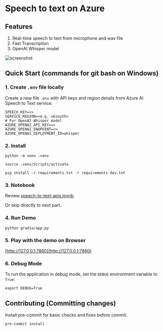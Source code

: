 # Speech to text on Azure

## Features

1. Real-time speech to text from microphone and wav file
2. Fast Transcription
3. OpenAI Whisper model

![screenshot](./diagrams/screenshot.png)

## Quick Start (commands for git bash on Windows)

### 1. Create `.env` file locally

Create a new file `.env` with API keys and region details from Azure AI Speech to Text service.

```.env
SPEECH_KEY=<>
SERVICE_REGION=<e.g. uksouth>
# For OpenAI Whisper model
AZURE_OPENAI_API_KEY=<>
AZURE_OPENAI_ENDPOINT=<>
AZURE_OPENAI_DEPLOYMENT_ID=whisper
```

### 2. Install

`python -m venv .venv`

`source .venv/Scripts/activate`

`pip install -r requirements.txt -r requirements-dev.txt`

### 3. Notebook

Review [speech-to-text-apis.ipynb](./notebooks/speech-to-text-apis.ipynb).

Or skip directly to next part.

### 4. Run Demo

`python gradio/app.py`

### 5. Play with the demo on Browser

[http://127.0.0.1:7860](http://127.0.0.1:7860)

### 6. Debug Mode

To run the application in debug mode, set the `DEBUG` environment variable to `True`:

```
export DEBUG=True
```

## Contributing (Committing changes)

Install pre-commit for basic checks and fixes before commit.

`pre-commit install`
